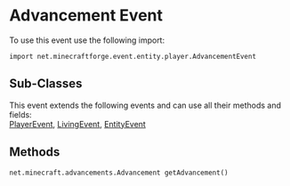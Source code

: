 # Advancement Event

To use this event use the following import:
```groovy:no-line-numbers
import net.minecraftforge.event.entity.player.AdvancementEvent
```

## Sub-Classes

This event extends the following events and can use all their methods and fields: <br>
[PlayerEvent](player_event/player_event.md), [LivingEvent](living_event/living_event.md), [EntityEvent](entity_event/entity_event.md)

## Methods
```groovy:no-line-numbers
net.minecraft.advancements.Advancement getAdvancement()
```
